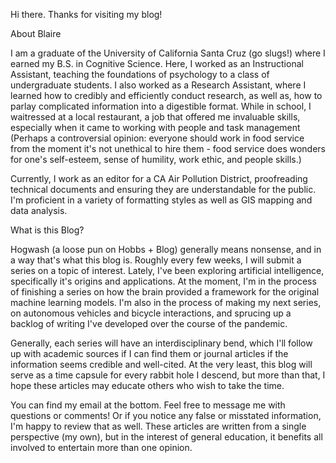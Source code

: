 Hi there. Thanks for visiting my blog! 

About Blaire

I am a graduate of the University of California Santa Cruz (go slugs!) where I earned my B.S. in Cognitive Science. Here, I worked as an Instructional Assistant, teaching the foundations of psychology to a class of undergraduate students. I also worked as a Research Assistant, where I learned how to credibly and efficiently conduct research, as well as, how to parlay complicated information into a digestible format. While in school, I waitressed at a local restaurant, a job that offered me invaluable skills, especially when it came to working with people and task management (Perhaps a controversial opinion: everyone should work in food service from the moment it's not unethical to hire them - food service does wonders for one's self-esteem, sense of humility, work ethic, and people skills.)  

Currently, I work as an editor for a CA Air Pollution District, proofreading technical documents and ensuring they are understandable for the public. I'm proficient in a variety of formatting styles as well as GIS mapping and data analysis.

What is this Blog?

Hogwash (a loose pun on Hobbs + Blog) generally means nonsense, and in a way that's what this blog is. Roughly every few weeks, I will submit a series on a topic of interest. Lately, I've been exploring artificial intelligence, specifically it's origins and applications. At the moment, I'm in the process of finishing a series on how the brain provided a framework for the original machine learning models. I'm also in the process of making my next series, on autonomous vehicles and bicycle interactions, and sprucing up a backlog of writing I've developed over the course of the pandemic.

Generally, each series will have an interdisciplinary bend, which I'll follow up with academic sources if I can find them or journal articles if the information seems credible and well-cited. At the very least, this blog will serve as a time capsule for every rabbit hole I descend, but more than that, I hope these articles may educate others who wish to take the time.

You can find my email at the bottom. Feel free to message me with questions or comments! Or if you notice any false or misstated information, I'm happy to review that as well. These articles are written from a single perspective (my own), but in the interest of general education, it benefits all involved to entertain more than one opinion.


